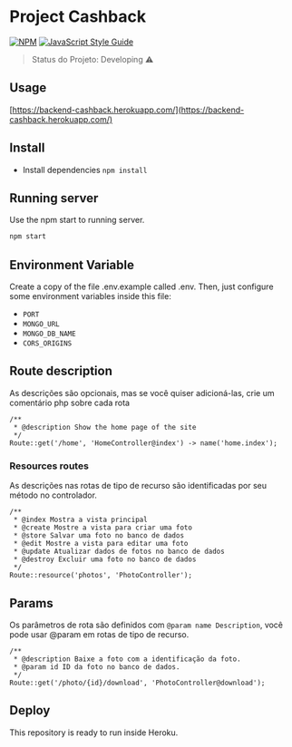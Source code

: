 # Project Cashback

[![NPM](https://img.shields.io/npm/v/@fdaciuk/use-timer.svg)](https://www.npmjs.com/package/@fdaciuk/use-timer) [![JavaScript Style Guide](https://img.shields.io/badge/code_style-standard-brightgreen.svg)](https://standardjs.com)

> Status do Projeto: Developing :warning:
## Usage
[https://backend-cashback.herokuapp.com/](https://backend-cashback.herokuapp.com/)

## Install
* Install dependencies `npm install`
## Running server
Use the npm start to running server.
```bash
npm start
```
## Environment Variable
Create a copy of the file .env.example called .env. Then, just configure some environment variables inside this file:
* `PORT`
* `MONGO_URL`
* `MONGO_DB_NAME`
* `CORS_ORIGINS`

## Route description
As descrições são opcionais, mas se você quiser adicioná-las, crie um comentário php sobre cada rota
```
/**
 * @description Show the home page of the site
 */
Route::get('/home', 'HomeController@index') -> name('home.index');
```

### Resources routes
As descrições nas rotas de tipo de recurso são identificadas por seu método no controlador.
```
/**
 * @index Mostra a vista principal
 * @create Mostre a vista para criar uma foto
 * @store Salvar uma foto no banco de dados
 * @edit Mostre a vista para editar uma foto
 * @update Atualizar dados de fotos no banco de dados
 * @destroy Excluir uma foto no banco de dados
 */
Route::resource('photos', 'PhotoController');
```

## Params
Os parâmetros de rota são definidos com `@param name Description`, você pode usar @param em rotas de tipo de recurso.
```
/**
 * @description Baixe a foto com a identificação da foto.
 * @param id ID da foto no banco de dados.
 */
Route::get('/photo/{id}/download', 'PhotoController@download');
```

## Deploy
This repository is ready to run inside Heroku.
